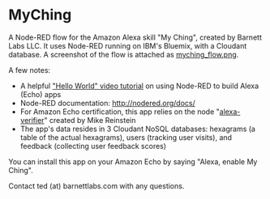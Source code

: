 # MyChing
A Node-RED flow for the Amazon Alexa skill "My Ching", created by Barnett Labs LLC.  It uses Node-RED running on IBM's Bluemix, with a Cloudant database.  A screenshot of the flow is attached as [myching_flow.png](https://github.com/tedbarnett/myching/blob/master/myching_flow.PNG).

A few notes:
- A helpful ["Hello World" video tutorial](https://www.youtube.com/watch?v=bt26Tnhdu80) on using Node-RED to build Alexa (Echo) apps
- Node-RED documentation: http://nodered.org/docs/
- For Amazon Echo certification, this app relies on the node "[alexa-verifier](https://github.com/mreinstein/alexa-verifier)" created by Mike Reinstein
- The app's data resides in 3 Cloudant NoSQL databases: hexagrams (a table of the actual hexagrams), users (tracking user visits), and feedback (collecting user feedback scores)

You can install this app on your Amazon Echo by saying "Alexa, enable My Ching".

Contact ted (at) barnettlabs.com with any questions.
